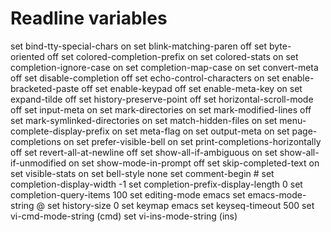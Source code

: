 # Readline variables

set bind-tty-special-chars on
set blink-matching-paren off
set byte-oriented off
set colored-completion-prefix on
set colored-stats on
set completion-ignore-case on
set completion-map-case on
set convert-meta off
set disable-completion off
set echo-control-characters on
set enable-bracketed-paste off
set enable-keypad off
set enable-meta-key on
set expand-tilde off
set history-preserve-point off
set horizontal-scroll-mode off
set input-meta on
set mark-directories on
set mark-modified-lines off
set mark-symlinked-directories on
set match-hidden-files on
set menu-complete-display-prefix on
set meta-flag on
set output-meta on
set page-completions on
set prefer-visible-bell on
set print-completions-horizontally off
set revert-all-at-newline off
set show-all-if-ambiguous on
set show-all-if-unmodified on
set show-mode-in-prompt off
set skip-completed-text on
set visible-stats on
set bell-style none
set comment-begin #
set completion-display-width -1
set completion-prefix-display-length 0
set completion-query-items 100
set editing-mode emacs
set emacs-mode-string @
set history-size 0
set keymap emacs
set keyseq-timeout 500
set vi-cmd-mode-string (cmd)
set vi-ins-mode-string (ins)
